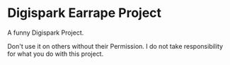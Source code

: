 # Digispark Earrape Project
A funny Digispark Project.

Don't use it on others without their Permission. I do not take responsibility for what you do with this project.
